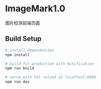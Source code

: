 # ImageMark1.0
图片检测前端页面

## Build Setup

``` bash
# install dependencies
npm install

# build for production with minification
npm run build

# serve with hot reload at localhost:8080
npm run dev

```

